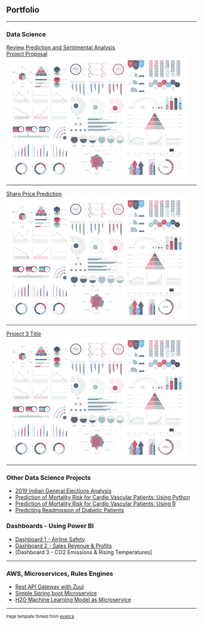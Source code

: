 ## Portfolio

---

### Data Science 

[Review Prediction and Sentimental Analysis](https://github.com/abhigyanmisra/dsc680/blob/master/Project1/Readme.md)
<br>
[Project Proposal](https://github.com/abhigyanmisra/dsc680/blob/master/Project1/Proposal%20-%20Review%20Prediction%20and%20Sentimental%20Analysis.docx)
<img src="images/dummy_thumbnail.jpg?raw=true"/>


---
[Share Price Prediction](/pdf/sample_presentation.pdf)
<img src="images/dummy_thumbnail.jpg?raw=true"/>

---
[Project 3 Title](http://example.com/)
<img src="images/dummy_thumbnail.jpg?raw=true"/>

---
### Other Data Science Projects

- [2019 Indian General Elections Analysis](https://github.com/abhigyanmisra/dsc540/blob/master/finalproject/FinalProject.ipynb)
- [Prediction of Mortality Risk for Cardio Vascular Patients: Using Python](https://github.com/abhigyanmisra/dsc530/blob/master/Final/DSC530_FinalProject_AbhigyanMisra.ipynb)
- [Prediction of Mortality Risk for Cardio Vascular Patients: Using R](https://github.com/abhigyanmisra/dsc520/blob/master/completed/FinalDataSet3/Final_DS3_MisraAbhigyan.html)
- [Predicting Readmission of Diabetic Patients](https://github.com/abhigyanmisra/dsc630/blob/master/FinalProject/Milestone3-PreliminaryAnalysis.ipynb)

### Dashboards - Using Power BI
- [Dashboard 1 - Airline Safety](https://github.com/abhigyanmisra/dsc640/blob/master/FinalProject/DSC640ProjectDashboard.pdf)
- [Dashboard 2 - Sales Revenue & Profits](https://github.com/abhigyanmisra/dsc640/blob/master/FinalProject/Milestone1-Repeat/Milestone1-Dashboard-Repeat.pdf)
- [Dashboard 3 - CO2 Emissions & Rising Temperatures]

---

### AWS, Microservices, Rules Engines
- [Rest API Gateway with Zuul](http://example.com/)
- [Simple Spring boot Microservice](http://example.com/)
- [H2O Machine Learning Model as Microservice](http://example.com/)

---
<p style="font-size:11px">Page template forked from <a href="https://github.com/evanca/quick-portfolio">evanca</a></p>
<!-- Remove above link if you don't want to attibute -->
